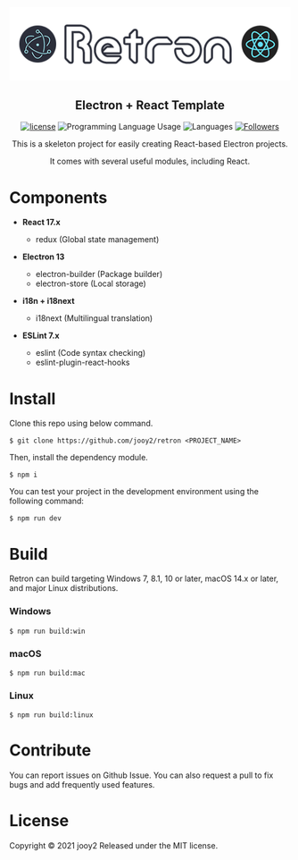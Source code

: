 <div align="center">

![retron-logo](retron-logo.png)
## Electron + React Template

[![license](https://img.shields.io/badge/license-MIT-blue.svg)](https://github.com/mui-org/material-ui/blob/master/LICENSE)
![Programming Language Usage](https://img.shields.io/github/languages/top/jooy2/retron)
![Languages](https://img.shields.io/github/languages/count/jooy2/retron)
[![Followers](https://img.shields.io/github/followers/jooy2?style=social)](https://github.com/jooy2)

This is a skeleton project for easily creating React-based Electron projects.

It comes with several useful modules, including React.
</div>

# Components
 - **React 17.x**
   - redux (Global state management)
   
 - **Electron 13**
   - electron-builder (Package builder)
   - electron-store (Local storage)
   
 - **i18n + i18next**
   - i18next (Multilingual translation)

 - **ESLint 7.x**
   - eslint (Code syntax checking)
   - eslint-plugin-react-hooks

# Install
Clone this repo using below command.
```shell
$ git clone https://github.com/jooy2/retron <PROJECT_NAME>
```

Then, install the dependency module.
```shell
$ npm i
```

You can test your project in the development environment using the following command:
```shell
$ npm run dev
```

# Build
Retron can build targeting Windows 7, 8.1, 10 or later, macOS 14.x or later, and major Linux distributions.

### Windows
```shell
$ npm run build:win
```

### macOS
```shell
$ npm run build:mac
```

### Linux
```shell
$ npm run build:linux
```

# Contribute
You can report issues on Github Issue. You can also request a pull to fix bugs and add frequently used features.

# License
Copyright © 2021 jooy2 Released under the MIT license.
